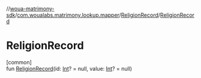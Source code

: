 //[woua-matrimony-sdk](../../../index.md)/[com.woualabs.matrimony.lookup.mapper](../index.md)/[ReligionRecord](index.md)/[ReligionRecord](-religion-record.md)

# ReligionRecord

[common]\
fun [ReligionRecord](-religion-record.md)(id: [Int](https://kotlinlang.org/api/latest/jvm/stdlib/kotlin/-int/index.html)? = null, value: [Int](https://kotlinlang.org/api/latest/jvm/stdlib/kotlin/-int/index.html)? = null)

